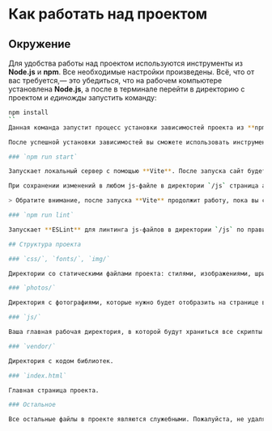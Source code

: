 # Как работать над проектом

## Окружение

Для удобства работы над проектом используются инструменты из **Node.js** и **npm**. Все необходимые настройки произведены. Всё, что от вас требуется,— это убедиться, что на рабочем компьютере установлена **Node.js**, а после в терминале перейти в директорию с проектом и _единожды_ запустить команду:

```bash
npm install
``
Данная команда запустит процесс установки зависимостей проекта из **npm**.

После успешной установки зависимостей вы сможете использовать инструменты для разработки, вроде **ESLint** и **Vite**, которые идут с проектом. Для этого в файле `package.json` предусмотрены следующие сценарии...

### `npm run start`

Запускает локальный сервер с помощью **Vite**. После запуска сайт будет доступен для просмотра в браузере по адресу `http://localhost:3000`.

При сохранении изменений в любом js-файле в директории `/js` страница автоматически перезагрузится в браузере. Таким образом, вы можете следить за разработкой проекта в режиме реального времени.

> Обратите внимание, после запуска **Vite** продолжит работу, пока вы самостоятельно не остановите его, нажав в терминале сочетание клавиш `Ctrl` + `C`.

### `npm run lint`

Запускает **ESLint** для линтинга js-файлов в директории `/js` по правилам и требованиям к JavaScript-коду, принятым в Академии.

## Структура проекта

### `css/`, `fonts/`, `img/`

Директории со статическими файлами проекта: стилями, изображениями, шрифтами и т.д.

### `photos/`

Директория с фотографиями, которые нужно будет отобразить на странице в одном из заданий.

### `js/`

Ваша главная рабочая директория, в которой будут храниться все скрипты проекта.

### `vendor/`

Директория с кодом библиотек.

### `index.html`

Главная страница проекта.

### Остальное

Все остальные файлы в проекте являются служебными. Пожалуйста, не удаляйте и не изменяйте их самовольно. Только если того требует задание или наставник.
